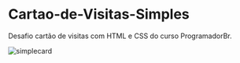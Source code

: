 # Cartao-de-Visitas-Simples
Desafio cartão de visitas com HTML e CSS do curso ProgramadorBr.


![simplecard](https://user-images.githubusercontent.com/73203425/116774809-6afebc80-aa35-11eb-8c18-623b10dc685e.png)
